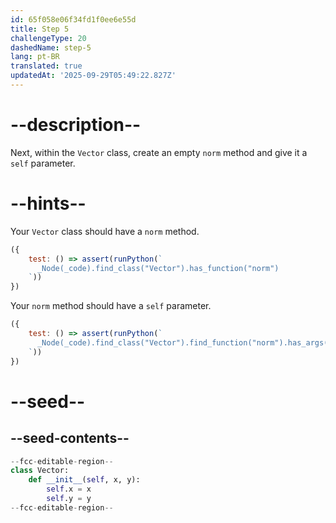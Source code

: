 ```yaml
---
id: 65f058e06f34fd1f0ee6e55d
title: Step 5
challengeType: 20
dashedName: step-5
lang: pt-BR
translated: true
updatedAt: '2025-09-29T05:49:22.827Z'
---
```


# --description--

Next, within the `Vector` class, create an empty `norm` method and give it a `self` parameter.

# --hints--

Your `Vector` class should have a `norm` method.

```js
({
    test: () => assert(runPython(`
      _Node(_code).find_class("Vector").has_function("norm")
    `))
})
```

Your `norm` method should have a `self` parameter.

```js
({
    test: () => assert(runPython(`
      _Node(_code).find_class("Vector").find_function("norm").has_args("self")
    `))
})
```

# --seed--

## --seed-contents--

```py
--fcc-editable-region--
class Vector:
    def __init__(self, x, y):
        self.x = x
        self.y = y
--fcc-editable-region--
```
